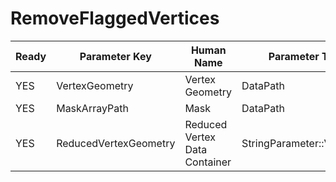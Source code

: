 # RemoveFlaggedVertices #

| Ready | Parameter Key | Human Name | Parameter Type | Parameter Class |
|-------|---------------|------------|-----------------|----------------|
| YES | VertexGeometry | Vertex Geometry | DataPath | DataGroupSelectionParameter |
| YES | MaskArrayPath | Mask | DataPath | ArraySelectionParameter |
| YES | ReducedVertexGeometry | Reduced Vertex Data Container | StringParameter::ValueType | StringParameter |

